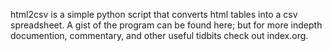 html2csv is a simple python script that converts html tables into a csv spreadsheet.
A gist of the program can be found here; but for more indepth documention, commentary, and other useful tidbits
check out index.org.
